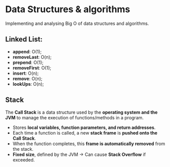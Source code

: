 # Data Structures & algorithms
Implementing and analysing Big O of data structures and algorithms.

## Linked List:
- **append**: O(1);
- **removeLast**: O(n);
- **prepend**: O(1);
- **removeFirst**: O(1);
- **insert**: O(n);
- **remove**: O(n);
- **lookUps**: O(n);

## Stack

The **Call Stack** is a data structure used by the **operating system and the JVM** to manage the execution of functions/methods in a program.

- Stores **local variables, function parameters, and return addresses**.  
- Each time a function is called, a new **stack frame** is **pushed onto the Call Stack**.  
- When the function completes, this **frame is automatically removed** from the stack.  
- **Fixed size**, defined by the JVM → Can cause **Stack Overflow** if exceeded. 
